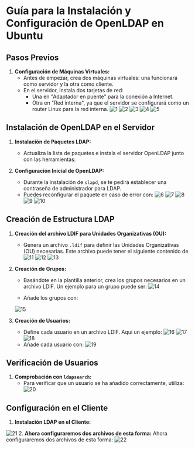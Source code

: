 # Guía para la Instalación y Configuración de OpenLDAP en Ubuntu

## Pasos Previos

1. **Configuración de Máquinas Virtuales:**
   - Antes de empezar, crea dos máquinas virtuales: una funcionará como servidor y la otra como cliente.
   - En el servidor, instala dos tarjetas de red:
     - Una en "Adaptador en puente" para la conexión a Internet.
     - Otra en "Red interna", ya que el servidor se configurará como un router Linux para la red interna.
![1](../img/1.png)
![2](../img/2.png)
![3](../img/3.png)
![4](../img/4.png)
![5](../img/5.png)
## Instalación de OpenLDAP en el Servidor

1. **Instalación de Paquetes LDAP:**
   - Actualiza la lista de paquetes e instala el servidor OpenLDAP junto con las herramientas:
 
2. **Configuración Inicial de OpenLDAP:**
   - Durante la instalación de `slapd`, se te pedirá establecer una contraseña de administrador para LDAP.
   - Puedes reconfigurar el paquete en caso de error con:
   ![6](../img/6.png)
   ![7](../img/7.png)
   ![8](../img/8.png)
   ![9](../img/9.png)
   ![10](../img/10.png)
## Creación de Estructura LDAP

1. **Creación del archivo LDIF para Unidades Organizativas (OU):**
   - Genera un archivo `.ldif` para definir las Unidades Organizativas (OU) necesarias. Este archivo puede tener el siguiente contenido de
   ![11](../img/11.png)
   ![12](../img/12.png)
   ![13](../img/13.png)
2. **Creación de Grupos:**
   - Basándote en la plantilla anterior, crea los grupos necesarios en un archivo LDIF. Un ejemplo para un grupo puede ser:
  ![14](../img/14.png)
  
   - Añade los grupos con:
    
   ![15](../img/15.png)
3. **Creación de Usuarios:**
   - Define cada usuario en un archivo LDIF. Aquí un ejemplo:
   ![16](../img/16.png)
   ![17](../img/17.png)
   ![18](../img/18.png)
   - Añade cada usuario con:
   ![19](../img/19.png)

## Verificación de Usuarios

1. **Comprobación con `ldapsearch`:**
   - Para verificar que un usuario se ha añadido correctamente, utiliza:
   ![20](../img/20.png)
## Configuración en el Cliente

1. **Instalación LDAP en el Cliente:**
 
![21](../img/21.png)
2. **Ahora configuraremos dos archivos de esta forma:**
Ahora configuraremos dos archivos de esta forma:
![22](../img/22.png)
